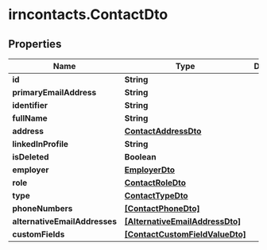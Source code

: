 # irncontacts.ContactDto

## Properties

Name | Type | Description | Notes
------------ | ------------- | ------------- | -------------
**id** | **String** |  | [optional] 
**primaryEmailAddress** | **String** |  | [optional] 
**identifier** | **String** |  | [optional] 
**fullName** | **String** |  | [optional] 
**address** | [**ContactAddressDto**](ContactAddressDto.md) |  | [optional] 
**linkedInProfile** | **String** |  | [optional] 
**isDeleted** | **Boolean** |  | [optional] 
**employer** | [**EmployerDto**](EmployerDto.md) |  | [optional] 
**role** | [**ContactRoleDto**](ContactRoleDto.md) |  | [optional] 
**type** | [**ContactTypeDto**](ContactTypeDto.md) |  | [optional] 
**phoneNumbers** | [**[ContactPhoneDto]**](ContactPhoneDto.md) |  | [optional] 
**alternativeEmailAddresses** | [**[AlternativeEmailAddressDto]**](AlternativeEmailAddressDto.md) |  | [optional] 
**customFields** | [**[ContactCustomFieldValueDto]**](ContactCustomFieldValueDto.md) |  | [optional] 


